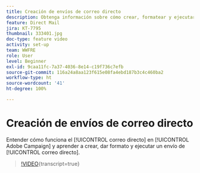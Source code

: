 ```yaml
---
title: Creación de envíos de correo directo
description: Obtenga información sobre cómo crear, formatear y ejecutar un envío de correo directo.
feature: Direct Mail
jira: KT-7795
thumbnail: 333401.jpg
doc-type: feature video
activity: set-up
team: WWFRE
role: User
level: Beginner
exl-id: 9caa11fc-7a37-4036-8e14-c19f736c7efb
source-git-commit: 116a24a8aa123f615e08fa4ebd187b3c4c460ba2
workflow-type: ht
source-wordcount: '41'
ht-degree: 100%

---
```


# Creación de envíos de correo directo

Entender cómo funciona el [!UICONTROL correo directo] en [!UICONTROL Adobe Campaign] y aprender a crear, dar formato y ejecutar un envío de [!UICONTROL correo directo].

>[!VIDEO](https://video.tv.adobe.com/v/333401?quality=12&learn=on){transcript=true}
